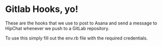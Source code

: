Gitlab Hooks, yo!
=================

These are the hooks that we use to post to Asana and send a message to
HipChat whenever we push to a GitLab repository.

To use this simply fill out the env.rb file with the required
credentials.

